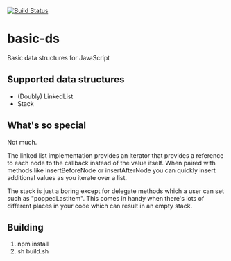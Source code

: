 [![Build Status](https://travis-ci.org/kevinb7/basic-ds.svg?branch=master)](https://travis-ci.org/kevinb7/basic-ds)

# basic-ds #

Basic data structures for JavaScript

## Supported data structures ##

- (Doubly) LinkedList
- Stack

## What's so special ##

Not much.

The linked list implementation provides an iterator that provides a
reference to each node to the callback instead of the value itself.  When paired
with methods like insertBeforeNode or insertAfterNode you can quickly insert
additional values as you iterate over a list.

The stack is just a boring except for delegate methods which a user can set such
as "poppedLastItem".  This comes in handy when there's lots of different places
in your code which can result in an empty stack.

## Building ##

1. npm install
2. sh build.sh

